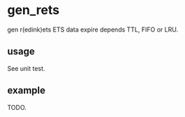 # gen_rets
gen r(edink)ets
ETS data expire depends TTL, FIFO or LRU.

## usage
See unit test.

## example
TODO.
